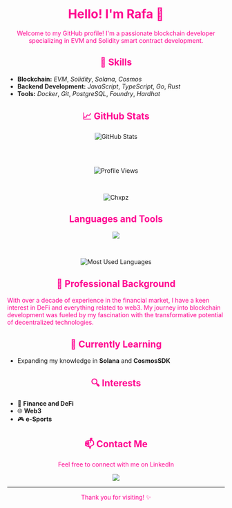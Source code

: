 <h1 align="center" style="color:#ff0090;">Hello! I'm Rafa 🖖</h1>

<p align="center" style="color:#ff0090;">
  Welcome to my GitHub profile! I'm a passionate blockchain developer specializing in EVM and Solidity smart contract development.
</p>

<h2 align="center" style="color:#ff0090;">🚀 Skills</h2>

- **Blockchain:** *EVM*, *Solidity*, *Solana*, *Cosmos*
- **Backend Development:** *JavaScript*, *TypeScript*, *Go*, *Rust*
- **Tools:** *Docker*, *Git*, *PostgreSQL*, *Foundry*, *Hardhat*

<h2 align="center" style="color:#ff0090;">📈 GitHub Stats</h2>

<p align="center">
  <img src="https://github-readme-stats.vercel.app/api?username=Chxpz&show_icons=true&theme=radical" alt="GitHub Stats" />
</p>
</br>
</br>

<p align="center">
  <img src="https://komarev.com/ghpvc/?username=Chxpz&style=for-the-badge&color=ff0090" alt="Profile Views" />
</p>

<br />

<p align="center">
  <img align="center" src="https://streak-stats.demolab.com?user=Chxpz&theme=highcontrast&hide_border=true&border=ff0090&background=000000" alt="Chxpz"/>
</p>

<h2 align="center" style="color:#ff0090;">Languages and Tools</h2> 
<p align="center">
  <a href="https://skillicons.dev">
    <img src="https://skillicons.dev/icons?i=js,ts,nodejs,solidity,rust,go,docker,postman,ipfs,&perline=12" />
  </a>
</p>
</br>

<p align="center">
  <img src="https://github-readme-stats.vercel.app/api/top-langs/?username=Chxpz&layout=compact&theme=radical" alt="Most Used Languages" />
</p>


<h2 align="center" style="color:#ff0090;">💼 Professional Background</h2>

<p style="color:#ff0090;">
  With over a decade of experience in the financial market, I have a keen interest in DeFi and everything related to web3. My journey into blockchain development was fueled by my fascination with the transformative potential of decentralized technologies.
</p>

<h2 align="center" style="color:#ff0090;">🌱 Currently Learning</h2>

- Expanding my knowledge in **Solana** and **CosmosSDK**

<h2 align="center" style="color:#ff0090;">🔍 Interests</h2>

- 💸 **Finance and DeFi**
- 🌐 **Web3**
- 🎮 **e-Sports**

<h2 align="center" style="color:#ff0090;">📫 Contact Me</h2>

<p align="center" style="color:#ff0090;">
  Feel free to connect with me on LinkedIn
</p>
<p align="center">
  <a href="https://www.linkedin.com/in/rafael-carvalho0/" target="_blank">
    <img src="https://img.shields.io/badge/-LinkedIn-%230077B5?style=for-the-badge&logo=linkedin&logoColor=white" target="_blank">
  </a>
</p>

---

<p align="center" style="color:#ff0090;">Thank you for visiting! ✨</p>
